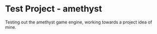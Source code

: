 # Test Project - amethyst

Testing out the amethyst game engine, working towards a project idea of mine.
